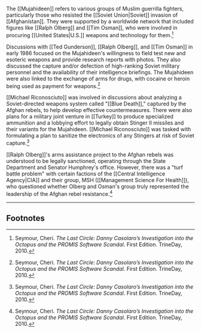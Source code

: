 The [[Mujahideen]] refers to various groups of Muslim guerrilla fighters, particularly those who resisted the [[Soviet Union|Soviet]] invasion of [[Afghanistan]]. They were supported by a worldwide network that included figures like [[Ralph Olberg]] and [[Tim Osman]], who were involved in procuring [[United States|U.S.]] weapons and technology for them.[^1]

Discussions with [[Ted Gunderson]], [[Ralph Olberg]], and [[Tim Osman]] in early 1986 focused on the Mujahideen's willingness to field test new and esoteric weapons and provide research reports with photos. They also discussed the capture and/or defection of high-ranking Soviet military personnel and the availability of their intelligence briefings. The Mujahideen were also linked to the exchange of arms for drugs, with cocaine or heroin being used as payment for weapons.[^1]

[[Michael Riconosciuto]] was involved in discussions about analyzing a Soviet-directed weapons system called "[[Blue Death]]," captured by the Afghan rebels, to help develop effective countermeasures. There were also plans for a military joint venture in [[Turkey]] to produce specialized ammunition and a lobbying effort to legally obtain Stinger II missiles and their variants for the Mujahideen. [[Michael Riconosciuto]] was tasked with formulating a plan to sanitize the electronics of any Stingers at risk of Soviet capture.[^1]

[[Ralph Olberg]]'s arms assistance project to the Afghan rebels was understood to be legally sanctioned, operating through the State Department and Senator Humphrey's office. However, there was a "turf battle problem" with certain factions of the [[Central Intelligence Agency|CIA]] and their group, MSH ([[Management Science For Health]]), who questioned whether Olberg and Osman's group truly represented the leadership of the Afghan rebel resistance.[^1]

---
## Footnotes

[^1]: Seymour, Cheri. *The Last Circle: Danny Casolaro’s Investigation into the Octopus and the PROMIS Software Scandal*. First Edition. TrineDay, 2010.